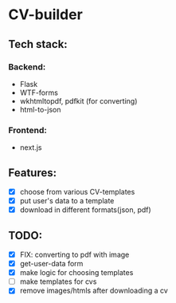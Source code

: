 # CV-builder
## Tech stack: 
### Backend:
- Flask 
- WTF-forms 
- wkhtmltopdf, pdfkit (for converting)
- html-to-json
### Frontend:
- next.js

## Features: 
- [x] choose from various CV-templates
- [x] put user's data to a template 
- [x] download in different formats(json, pdf)

## TODO:
- [x] FIX: converting to pdf with image
- [x] get-user-data form 
- [x] make logic for choosing templates
- [ ] make templates for cvs
- [x] remove images/htmls after downloading a cv

